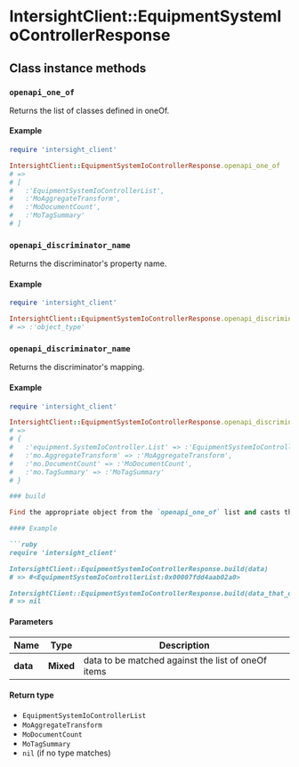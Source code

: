 # IntersightClient::EquipmentSystemIoControllerResponse

## Class instance methods

### `openapi_one_of`

Returns the list of classes defined in oneOf.

#### Example

```ruby
require 'intersight_client'

IntersightClient::EquipmentSystemIoControllerResponse.openapi_one_of
# =>
# [
#   :'EquipmentSystemIoControllerList',
#   :'MoAggregateTransform',
#   :'MoDocumentCount',
#   :'MoTagSummary'
# ]
```

### `openapi_discriminator_name`

Returns the discriminator's property name.

#### Example

```ruby
require 'intersight_client'

IntersightClient::EquipmentSystemIoControllerResponse.openapi_discriminator_name
# => :'object_type'
```

### `openapi_discriminator_name`

Returns the discriminator's mapping.

#### Example

```ruby
require 'intersight_client'

IntersightClient::EquipmentSystemIoControllerResponse.openapi_discriminator_mapping
# =>
# {
#   :'equipment.SystemIoController.List' => :'EquipmentSystemIoControllerList',
#   :'mo.AggregateTransform' => :'MoAggregateTransform',
#   :'mo.DocumentCount' => :'MoDocumentCount',
#   :'mo.TagSummary' => :'MoTagSummary'
# }

### build

Find the appropriate object from the `openapi_one_of` list and casts the data into it.

#### Example

```ruby
require 'intersight_client'

IntersightClient::EquipmentSystemIoControllerResponse.build(data)
# => #<EquipmentSystemIoControllerList:0x00007fdd4aab02a0>

IntersightClient::EquipmentSystemIoControllerResponse.build(data_that_doesnt_match)
# => nil
```

#### Parameters

| Name | Type | Description |
| ---- | ---- | ----------- |
| **data** | **Mixed** | data to be matched against the list of oneOf items |

#### Return type

- `EquipmentSystemIoControllerList`
- `MoAggregateTransform`
- `MoDocumentCount`
- `MoTagSummary`
- `nil` (if no type matches)

